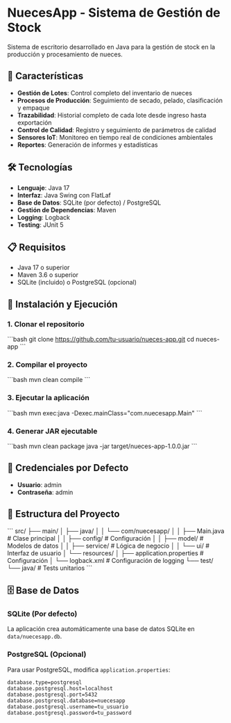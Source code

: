 # NuecesApp - Sistema de Gestión de Stock

Sistema de escritorio desarrollado en Java para la gestión de stock en la producción y procesamiento de nueces.

## 🚀 Características

- **Gestión de Lotes**: Control completo del inventario de nueces
- **Procesos de Producción**: Seguimiento de secado, pelado, clasificación y empaque
- **Trazabilidad**: Historial completo de cada lote desde ingreso hasta exportación
- **Control de Calidad**: Registro y seguimiento de parámetros de calidad
- **Sensores IoT**: Monitoreo en tiempo real de condiciones ambientales
- **Reportes**: Generación de informes y estadísticas

## 🛠️ Tecnologías

- **Lenguaje**: Java 17
- **Interfaz**: Java Swing con FlatLaf
- **Base de Datos**: SQLite (por defecto) / PostgreSQL
- **Gestión de Dependencias**: Maven
- **Logging**: Logback
- **Testing**: JUnit 5

## 📋 Requisitos

- Java 17 o superior
- Maven 3.6 o superior
- SQLite (incluido) o PostgreSQL (opcional)

## 🚀 Instalación y Ejecución

### 1. Clonar el repositorio
\`\`\`bash
git clone https://github.com/tu-usuario/nueces-app.git
cd nueces-app
\`\`\`

### 2. Compilar el proyecto
\`\`\`bash
mvn clean compile
\`\`\`

### 3. Ejecutar la aplicación
\`\`\`bash
mvn exec:java -Dexec.mainClass="com.nuecesapp.Main"
\`\`\`

### 4. Generar JAR ejecutable
\`\`\`bash
mvn clean package
java -jar target/nueces-app-1.0.0.jar
\`\`\`

## 👤 Credenciales por Defecto

- **Usuario**: admin
- **Contraseña**: admin

## 📁 Estructura del Proyecto

\`\`\`
src/
├── main/
│   ├── java/
│   │   └── com/nuecesapp/
│   │       ├── Main.java                 # Clase principal
│   │       ├── config/                   # Configuración
│   │       ├── model/                    # Modelos de datos
│   │       ├── service/                  # Lógica de negocio
│   │       └── ui/                       # Interfaz de usuario
│   └── resources/
│       ├── application.properties        # Configuración
│       └── logback.xml                  # Configuración de logging
└── test/
    └── java/                            # Tests unitarios
\`\`\`

## 🗄️ Base de Datos

### SQLite (Por defecto)
La aplicación crea automáticamente una base de datos SQLite en `data/nuecesapp.db`.

### PostgreSQL (Opcional)
Para usar PostgreSQL, modifica `application.properties`:

```properties
database.type=postgresql
database.postgresql.host=localhost
database.postgresql.port=5432
database.postgresql.database=nuecesapp
database.postgresql.username=tu_usuario
database.postgresql.password=tu_password

